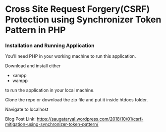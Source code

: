 
# Cross Site Request Forgery(CSRF) Protection using Synchronizer Token Pattern in PHP
### Installation and Running Application

You'll need PHP in your working machine to run this application.

Download and install either

- xampp
- wampp

to run the application in your local machine.

Clone the repo or download the zip file and put it inside htdocs folder.

Navigate to localhost

Blog Post Link: https://saugataryal.wordpress.com/2018/10/01/csrf-mitigation-using-synchronizer-token-pattern/
